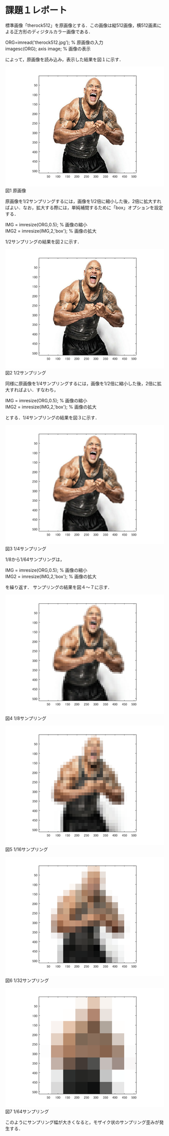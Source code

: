 # 課題１レポート

標準画像「therock512」を原画像とする．この画像は縦512画像，横512画素による正方形のディジタルカラー画像である．

ORG=imread('therock512.jpg'); % 原画像の入力  
imagesc(ORG); axis image; % 画像の表示

によって，原画像を読み込み，表示した結果を図１に示す．

![原画像](https://raw.githubusercontent.com/09ne028koya/lecture_image_processing/master/image/001.png)  
図1 原画像

原画像を1/2サンプリングするには，画像を1/2倍に縮小した後，2倍に拡大すればよい．なお，拡大する際には，単純補間するために「box」オプションを設定する．

IMG = imresize(ORG,0.5); % 画像の縮小  
IMG2 = imresize(IMG,2,'box'); % 画像の拡大

1/2サンプリングの結果を図２に示す．

![原画像](https://raw.githubusercontent.com/09ne028koya/lecture_image_processing/master/image/002.png)  
図2 1/2サンプリング

同様に原画像を1/4サンプリングするには，画像を1/2倍に縮小した後，2倍に拡大すればよい．すなわち，

IMG = imresize(ORG,0.5); % 画像の縮小  
IMG2 = imresize(IMG,2,'box'); % 画像の拡大

とする．1/4サンプリングの結果を図３に示す．

![原画像](https://raw.githubusercontent.com/09ne028koya/lecture_image_processing/master/image/003.png)  
図3 1/4サンプリング

1/8から1/64サンプリングは，

IMG = imresize(ORG,0.5); % 画像の縮小  
IMG2 = imresize(IMG,2,'box'); % 画像の拡大

を繰り返す．
サンプリングの結果を図４～７に示す．

![原画像](https://raw.githubusercontent.com/09ne028koya/lecture_image_processing/master/image/004.png)  
図4 1/8サンプリング

![原画像](https://raw.githubusercontent.com/09ne028koya/lecture_image_processing/master/image/005.png)  
図5 1/16サンプリング

![原画像](https://raw.githubusercontent.com/09ne028koya/lecture_image_processing/master/image/006.png)  
図6 1/32サンプリング

![原画像](https://raw.githubusercontent.com/09ne028koya/lecture_image_processing/master/image/007.png)  
図7 1/64サンプリング

このようにサンプリング幅が大きくなると，モザイク状のサンプリング歪みが発生する．
